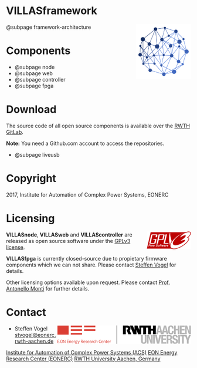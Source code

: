 # VILLASframework

<img src="images/logos/villas_framework.svg" align="right" width="150px" >

@subpage framework-architecture

# Components

- @subpage node
- @subpage web
- @subpage controller
- @subpage fpga

# Download

The source code of all open source components is available over the [RWTH GitLab](https://git.rwth-aachen.de).

**Note:** You need a Github.com account to access the repositories.

- @subpage liveusb

# Copyright

2017, Institute for Automation of Complex Power Systems, EONERC

# Licensing

<img alt="GPLv3 logo" src="images/logos/gplv3.png" width="120" align="right"> 

__VILLASnode__, __VILLASweb__ and __VILLAScontroller__ are released as open source software under the [GPLv3 license](https://www.gnu.org/licenses/gpl-3.0.en.html).

__VILLASfpga__ is currently closed-source due to propietary firmware components which we can not share.
Please contact [Steffen Vogel](mailto:stvogel@eoenrc.rwth-aachen.de) for details.

Other licensing options available upon request.
Please contact [Prof. Antonello Monti](mailto:amonti@eonerc.rwth-aachen.de) for further details.

# Contact

<img alt="EONERC ACS Logo" src="images/logos/eonerc_logo.png" align="right" />

- Steffen Vogel <stvogel@eonerc.rwth-aachen.de>

[Institute for Automation of Complex Power Systems (ACS)](http://www.acs.eonerc.rwth-aachen.de)
[EON Energy Research Center (EONERC)](http://www.eonerc.rwth-aachen.de)
[RWTH University Aachen, Germany](http://www.rwth-aachen.de) 